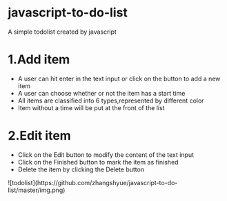 # javascript-to-do-list
A simple todolist created by javascript
<h1>1.Add item</h1>
<ul>
	<li>A user can hit enter in the text input or click on the button to add a new item</li>
	<li>A user can choose whether or not the item has a start time</li>
	<li>All items are classified into 6 types,represented by different color</li>
	<li>Item without a time will be put at the front of the list</li>
</ul>
<h1>2.Edit item
</h1>
<ul>
	<li>Click on the Edit button to modify the content of the text input</li>
	<li>Click on the Finished button to mark the item as finished</li>
	<li>Delete the item by clicking the Delete button</li>
</ul>
![todolist](https://github.com/zhangshyue/javascript-to-do-list/master/img.png)
